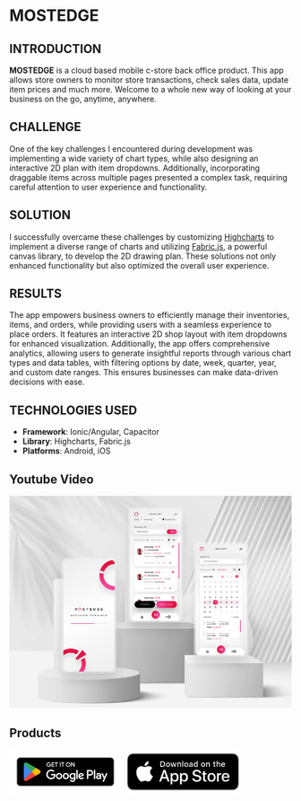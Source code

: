 # MOSTEDGE

## INTRODUCTION

<b>MOSTEDGE</b> is a cloud based mobile c-store back office product. This app allows store owners to monitor store transactions, check sales data, update item prices and much more. Welcome to a whole new way of looking at your business on the go, anytime, anywhere.

## CHALLENGE

One of the key challenges I encountered during development was implementing a wide variety of chart types, while also designing an interactive 2D plan with item dropdowns. Additionally, incorporating draggable items across multiple pages presented a complex task, requiring careful attention to user experience and functionality.

## SOLUTION
I successfully overcame these challenges by customizing [Highcharts](https://www.highcharts.com/docs/index) to implement a diverse range of charts and utilizing [Fabric.js](http://fabricjs.com/), a powerful canvas library, to develop the 2D drawing plan. These solutions not only enhanced functionality but also optimized the overall user experience.

## RESULTS

The app empowers business owners to efficiently manage their inventories, items, and orders, while providing users with a seamless experience to place orders. It features an interactive 2D shop layout with item dropdowns for enhanced visualization. Additionally, the app offers comprehensive analytics, allowing users to generate insightful reports through various chart types and data tables, with filtering options by date, week, quarter, year, and custom date ranges. This ensures businesses can make data-driven decisions with ease.

## TECHNOLOGIES USED

- <b>Framework</b>: Ionic/Angular, Capacitor
- <b>Library</b>: Highcharts, Fabric.js
- <b>Platforms</b>: Android, iOS

## Youtube Video

[![Watch the video](/mostedge.jpg)](https://www.youtube.com/watch?v=wr0Ar-FYKJY)

## Products

<div style='display: flex; gap: 10px'>

<a href="https://play.google.com/store/apps/details?id=com.mostedge.mobile">
  <img src="/google-play.png" alt="Google Play Store" width="200" />
</a>

<a href="https://apps.apple.com/th/app/mostedge/id6450421172">
  <img src="/app-store.png" alt="App Store" width="200" />
</a>
</div>
